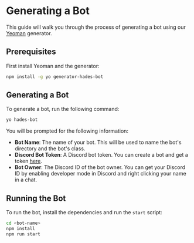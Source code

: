 # Generating a Bot

This guide will walk you through the process of generating a bot using our [Yeoman](http://yeoman.io/) generator.

## Prerequisites

First install Yeoman and the generator:

```bash
npm install -g yo generator-hades-bot
```

## Generating a Bot

To generate a bot, run the following command:

```bash
yo hades-bot
```

You will be prompted for the following information:

* **Bot Name**: The name of your bot. This will be used to name the bot's directory and the bot's class.
* **Discord Bot Token**: A Discord bot token. You can create a bot and get a token [here](https://discordapp.com/developers/applications/me).
* **Bot Owner**: The Discord ID of the bot owner. You can get your Discord ID by enabling developer mode in Discord and right clicking your name in a chat.

## Running the Bot

To run the bot, install the dependencies and run the `start` script:

```bash
cd <bot-name>
npm install
npm run start
```
